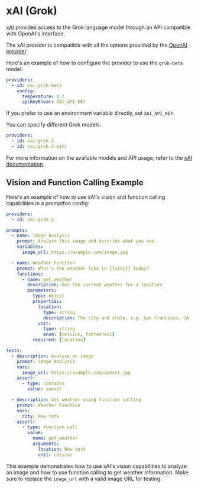 # xAI (Grok)

[xAI](https://x.ai/) provides access to the Grok language model through an API compatible with OpenAI's interface.

The xAI provider is compatible with all the options provided by the [OpenAI provider](/docs/providers/openai/).

Here's an example of how to configure the provider to use the `grok-beta` model:

```yaml
providers:
  - id: xai:grok-beta
    config:
      temperature: 0.7
      apiKeyEnvar: XAI_API_KEY
```

If you prefer to use an environment variable directly, set `XAI_API_KEY`.

You can specify different Grok models:

```yaml
providers:
  - id: xai:grok-2
  - id: xai:grok-2-mini
```

For more information on the available models and API usage, refer to the [xAI documentation](https://x.ai/docs).

## Vision and Function Calling Example

Here's an example of how to use xAI's vision and function calling capabilities in a promptfoo config:

```yaml
providers:
  - id: xai:grok-2

prompts:
  - name: Image Analysis
    prompt: Analyze this image and describe what you see.
    variables:
      image_url: https://example.com/image.jpg

  - name: Weather Function
    prompt: What's the weather like in {{city}} today?
    functions:
      - name: get_weather
        description: Get the current weather for a location
        parameters:
          type: object
          properties:
            location:
              type: string
              description: The city and state, e.g. San Francisco, CA
            unit:
              type: string
              enum: [celsius, fahrenheit]
          required: [location]

tests:
  - description: Analyze an image
    prompt: Image Analysis
    vars:
      image_url: https://example.com/sunset.jpg
    assert:
      - type: contains
        value: sunset

  - description: Get weather using function calling
    prompt: Weather Function
    vars:
      city: New York
    assert:
      - type: function_call
        value:
          name: get_weather
          arguments:
            location: New York
            unit: celsius
```

This example demonstrates how to use xAI's vision capabilities to analyze an image and how to use function calling to get weather information. Make sure to replace the `image_url` with a valid image URL for testing.

